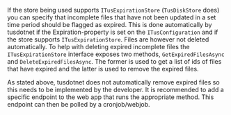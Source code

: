 If the store being used supports `ITusExpirationStore` (`TusDiskStore` does) you can specify that incomplete files that have not been updated in a set time period should be flagged as expired. This is done automatically by tusdotnet if the Expiration-property is set on the `ITusConfiguration` and if the store supports `ITusExpirationStore`. Files are however not deleted automatically. To help with deleting expired incomplete files the `ITusExpirationStore` interface exposes two methods, `GetExpiredFilesAsync` and `DeleteExpiredFilesAsync`. The former is used to get a list of ids of files that have expired and the latter is used to remove the expired files.

As stated above, tusdotnet does not automatically remove expired files so this needs to be implemented by the developer. It is recommended to add a specific endpoint to the web app that runs the appropriate method. This endpoint can then be polled by a cronjob/webjob.

